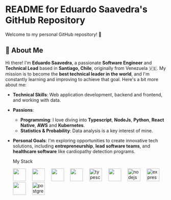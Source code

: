 # README for Eduardo Saavedra's GitHub Repository

Welcome to my personal GitHub repository! 🚀

## 👋 About Me

Hi there! I'm **Eduardo Saavedra**, a passionate **Software Engineer** and **Technical Lead** based in **Santiago, Chile**, originally from Venezuela 🇻🇪. My mission is to become the **best technical leader in the world**, and I'm constantly learning and improving to achieve that goal. Here's a bit more about me:

- **Technical Skills**: Web application development, backend and frontend, and working with data.  
- **Passions**:  
  - **Programming**: I love diving into **Typescript**, **NodeJs**, **Python**, **React Native**, **AWS** and **Kubernetes**.  
  - **Statistics & Probability**: Data analysis is a key interest of mine.   
- **Personal Goals**: I'm exploring opportunities to create innovative tech solutions, including **entrepreneurship**, **lead software teams**, and **healthcare software** like cardiopathy detection programs.

  My Stack

  <div align="left">
  <!-- Front-end Technologies -->
  
  <img src="https://cdn.jsdelivr.net/gh/devicons/devicon@latest/icons/linux/linux-original.svg" height="40" />
  <img width="12" />
  <img src="https://cdn.jsdelivr.net/gh/devicons/devicon@latest/icons/terraform/terraform-original.svg" height="40" />
  <img width="12" />
  <img src="https://cdn.jsdelivr.net/gh/devicons/devicon@latest/icons/python/python-original.svg" height="40" />
  <img width="12" />      
  <img src="https://cdn.jsdelivr.net/gh/devicons/devicon@latest/icons/react/react-original-wordmark.svg" height="40"/>
  <img width="12" />
  <img src="https://cdn.jsdelivr.net/gh/devicons/devicon/icons/typescript/typescript-original.svg" height="40" alt="typescript logo" />
  <img width="12" />

  <!-- Back-end Technologies -->
  <img src="https://cdn.jsdelivr.net/gh/devicons/devicon@latest/icons/amazonwebservices/amazonwebservices-original-wordmark.svg" height="40"/>
  <img width="12" />       
  <img src="https://cdn.jsdelivr.net/gh/devicons/devicon/icons/nodejs/nodejs-original.svg" height="40" alt="nodejs logo" />
  <img width="12" />
  <img src="https://cdn.jsdelivr.net/gh/devicons/devicon/icons/express/express-original.svg" height="40" alt="express logo" />
  <img width="12" />
  <img src="https://cdn.jsdelivr.net/gh/devicons/devicon@latest/icons/nestjs/nestjs-original.svg" height="40"/>
  <img width="12" />     
  <img src="https://cdn.jsdelivr.net/gh/devicons/devicon/icons/postgresql/postgresql-original.svg" height="40" alt="postgresql logo" />
  <img width="12" />
</div>
<!--
**eduar766/eduar766** is a ✨ _special_ ✨ repository because its `README.md` (this file) appears on your GitHub profile.

Here are some ideas to get you started:

- 🔭 I’m currently working on ...
- 🌱 I’m currently learning ...
- 👯 I’m looking to collaborate on ...
- 🤔 I’m looking for help with ...
- 💬 Ask me about ...
- 📫 How to reach me: ...
- 😄 Pronouns: ...
- ⚡ Fun fact: ...
-->
